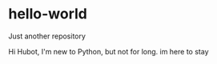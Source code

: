 # hello-world
Just another repository

Hi Hubot, I'm new to Python, but not for long.
im here to stay
